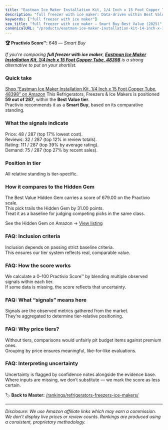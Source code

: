 ```yaml
---
title: "Eastman Ice Maker Installation Kit, 1/4 Inch x 15 Foot Copper Tube, 48398"
description: "full freezer with ice maker: Data-driven within Best Value ranking using the Practivio Score™. Positioned by quality, value, demand, findability, momentum."
keywords: ["full freezer with ice maker"]
seo_title: "full freezer with ice maker — Smart Buy Best Value (2025)"
canonicalURL: "/products/eastman-ice-maker-installation-kit-14-inch-x-15-foot-copper-tube-48398-B00838IC92/"
---
```


**🏆 Practivio Score™:** 648 — _Smart Buy_


*If you're comparing **full freezer with ice maker**, **[Eastman Ice Maker Installation Kit, 1/4 Inch x 15 Foot Copper Tube, 48398](https://www.amazon.com/dp/B00838IC92?tag=practivio-20)** is a strong alternative to put on your shortlist.*
### Quick take
[Shop “Eastman Ice Maker Installation Kit, 1/4 Inch x 15 Foot Copper Tube, 48398” on Amazon](https://www.amazon.com/dp/B00838IC92?tag=practivio-20)
This Refrigerators, Freezers & Ice Makers is positioned **59 out of 287**, within the **Best Value tier**.  
Practivio recommends it as a **Smart Buy**, based on its comparative standing.

### What the signals indicate
Price: 48 / 287 (top 17% lowest cost).  
Reviews: 32 / 287 (top 12% in review totals).  
Rating: 111 / 287 (top 39% by average rating).  
Demand: 75 / 287 (top 27% by recent sales).

### Position in tier
All relative standing is tier-specific.

### How it compares to the Hidden Gem
The Best Value Hidden Gem carries a score of 679.00 on the Practivio scale.  
This pick trails the Hidden Gem by 31.00 points.  
Treat it as a baseline for judging competing picks in the same class.  

See the Hidden Gem on Amazon → [View listing](https://www.amazon.com/dp/B07Y9S7L29?tag=practivio-20)

### FAQ: Inclusion criteria
Inclusion depends on passing strict baseline criteria.  
This ensures our tier system reflects real, comparable value.

### FAQ: How the score works
We calculate a 0–100 Practivio Score™ by blending multiple observed signals within each tier.  
If some data is missing, the score reflects that uncertainty.

### FAQ: What “signals” means here
Signals are the observed metrics gathered from the market.  
They’re aggregated to determine tier-relative positioning.

### FAQ: Why price tiers?
Without tiers, comparisons would unfairly pit budget items against premium ones.  
Grouping by price ensures meaningful, like-for-like evaluations.

### FAQ: Interpreting uncertainty
Uncertainty is flagged by confidence notes alongside the evidence base.  
Where inputs are missing, we don’t substitute — we mark the score as less certain.


🏷️ **Back to Master:** [/rankings/refrigerators-freezers-ice-makers/](/rankings/refrigerators-freezers-ice-makers/)

---
_Disclosure: We use Amazon affiliate links which may earn a commission. We don’t display live prices or review counts. Rankings are produced using a consistent, proprietary methodology._
